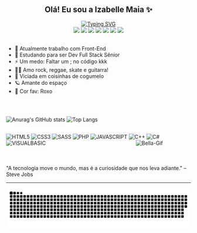 <h2 align="center"><strong>Olá! Eu sou a Izabelle Maia ✨</strong></h2>

<div align="center">
  <a href="https://git.io/typing-svg">
    <img src="https://readme-typing-svg.demolab.com?font=Fira+Code&weight=500&size=22&pause=1000&color=FF00F6&center=true&vCenter=true&random=false&width=524&lines=%E2%8A%B9+Welcome+to+my+profile!+%CB%99%E1%B5%95%CB%99+%E2%8A%B9+" alt="Typing SVG">
  </a>
</div>

<div align="center">
  <a href="https://www.instagram.com/izabellefancini/" target="_blank"><img src="https://img.shields.io/badge/Instagram-E4405F?style=for-the-badge&logo=instagram&logoColor=white" target="_blank"></a>
  <a href="" target="_blank"><img src="https://img.shields.io/badge/LinkedIn-0077B5?style=for-the-badge&logo=linkedin&logoColor=white" target="_blank"></a>
  <a href="" target="_blank"><img src="https://img.shields.io/badge/Gmail-D14836?style=for-the-badge&logo=gmail&logoColor=white" target="_blank"></a>
  <a href="" target="_blank"><img src="https://img.shields.io/badge/YouTube-FF0000?style=for-the-badge&logo=youtube&logoColor=white" target="_blank"></a>
  <a href="" target="_blank"><img src="https://img.shields.io/badge/Figma-F24E1E?style=for-the-badge&logo=figma&logoColor=white" target="_blank"></a>
  <a href="" target="_blank"><img src="https://img.shields.io/badge/Epic%20Games-313131?style=for-the-badge&logo=Epic%20Games&logoColor=white" target="_blank"></a>
  <a href="" target="_blank"><img src="https://img.shields.io/badge/Crunchyroll-F47521?style=for-the-badge&logo=crunchyroll&logoColor=white" target="_blank"></a>
</div>
<br>

- 💼 Atualmente trabalho com Front-End
- 🌱 Estudando para ser Dev Full Stack Sênior
- ⚡ Um medo: Faltar um ; no código kkk
- 🤟🏼 Amo rock, reggae, skate e guitarra!
- 🍄 Viciada em coisinhas de cogumelo
- 🪐 Amante do espaço
- 💜 Cor fav: Roxo
  
##
<br>

![Anurag's GitHub stats](https://github-readme-stats.vercel.app/api?username=IzabelleMaia&show_icons=true&theme=tokyonight&locale=pt-br)
![Top Langs](https://github-readme-stats.vercel.app/api/top-langs/?username=IzabelleMaia&layout=compact)

##

<div>
  <img src="https://cdn.jsdelivr.net/gh/devicons/devicon@latest/icons/html5/html5-original-wordmark.svg" alt="HTML5" width="40" height="40"/>
  <img src="https://cdn.jsdelivr.net/gh/devicons/devicon@latest/icons/css3/css3-original-wordmark.svg" alt="CSS3" width="40" height="40"/>
  <img src="https://cdn.jsdelivr.net/gh/devicons/devicon@latest/icons/sass/sass-original.svg" alt="SASS" width="40" height="40"/>
  <img src="https://cdn.jsdelivr.net/gh/devicons/devicon@latest/icons/php/php-original.svg" alt="PHP" width="40" height="40"/>
  <img src="https://cdn.jsdelivr.net/gh/devicons/devicon@latest/icons/javascript/javascript-original.svg" alt="JAVASCRIPT" width="40" height="40"/>
  <img src="https://cdn.jsdelivr.net/gh/devicons/devicon@latest/icons/cplusplus/cplusplus-original.svg" alt="C++" width="40" height="40"/>
  <img src="https://cdn.jsdelivr.net/gh/devicons/devicon@latest/icons/csharp/csharp-original.svg" alt="C#" width="40" height="40"/>
  <img src="https://cdn.jsdelivr.net/gh/devicons/devicon@latest/icons/visualbasic/visualbasic-original.svg" alt="VISUALBASIC" width="40" height="40"/>
  <img align="right" alt="Bella-Gif" src="https://media0.giphy.com/media/v1.Y2lkPTc5MGI3NjExaDVpbmhkandnN3g3eDdyN25oYmhiMGhqeWtqYjU2MXFkZmI5ajcybyZlcD12MV9pbnRlcm5hbF9naWZfYnlfaWQmY3Q9Zw/7eWKCa88vboXZKHahm/giphy.gif" width="150">
</div>
<br><br><br>
 "A tecnologia move o mundo, mas é a curiosidade que nos leva adiante." –  Steve Jobs 

 <hr>

<picture align="center">
  <source media="(prefers-color-scheme: dark)" srcset="https://raw.githubusercontent.com/IzabelleMaia/IzabelleMaia/output/github-contribution-grid-snake-dark.svg">
  <source media="(prefers-color-scheme: light)" srcset="https://raw.githubusercontent.com/IzabelleMaia/IzabelleMaia/output/github-contribution-grid-snake-dark.svg">
  <img align="center" alt="github contribution grid snake animation" src="https://raw.githubusercontent.com/IzabelleMaia/IzabelleMaia/output/github-contribution-grid-snake.svg">
</picture>
